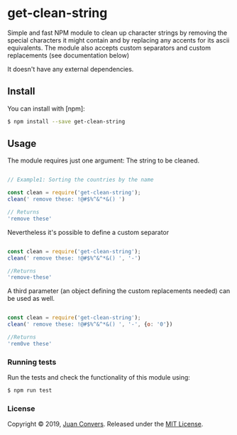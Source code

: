 # get-clean-string

Simple and fast NPM module to clean up character strings by removing the special characters it might contain and by replacing any accents for its ascii equivalents. The module also accepts custom separators and custom replacements (see documentation below)

It doesn't have any external dependencies.

## Install

You can install with [npm]:

```sh
$ npm install --save get-clean-string
```
## Usage

The module requires just one argument: The string to be cleaned.

```js

// Example1: Sorting the countries by the name

const clean = require('get-clean-string');
clean(' remove these: !@#$%^&^*&() ')

// Returns
'remove these'

```

Nevertheless it's possible to define a custom separator

```js

const clean = require('get-clean-string');
clean(' remove these: !@#$%^&^*&() ', '-')

//Returns
'remove-these'

```

A third parameter (an object defining the custom replacements needed) can be used as well.

```js

const clean = require('get-clean-string');
clean(' remove these: !@#$%^&^*&() ', '-', {o: '0'})

//Returns
'rem0ve these'
```


### Running tests

Run the tests and check the functionality of this module using:

```sh
$ npm run test
```

### License

Copyright © 2019, [Juan Convers](https://juanconvers.com).
Released under the [MIT License](LICENSE).